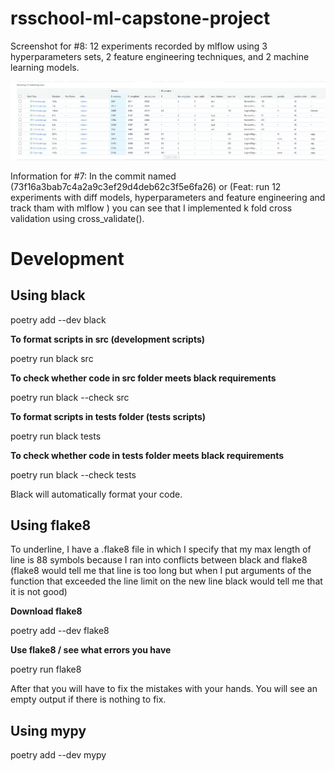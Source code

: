 # rsschool-ml-capstone-project

Screenshot for #8: 12 experiments recorded by mlflow using
3 hyperparameters sets, 2 feature engineering techniques,
and 2 machine learning models.

![](mlflow-results-with-diff-models-hyperparameters-feature-engineering.PNG)

Information for #7: In the commit named (73f16a3bab7c4a2a9c3ef29d4deb62c3f5e6fa26) or (Feat: run 12 experiments with diff models, hyperparameters and feature engineering and track tham with mlflow
) you can see that I implemented k fold cross validation using cross_validate().

# Development

## Using black

poetry add --dev black

**To format scripts in src (development scripts)**

poetry run black src

**To check whether code in src folder meets black requirements**

poetry run black --check src

**To format scripts in tests folder (tests scripts)**

poetry run black tests

**To check whether code in tests folder meets black requirements**

poetry run black --check tests

Black will automatically format your code.
## Using flake8

To underline, I have a .flake8 file in which I specify that my max length of line is 88 symbols
because I ran into conflicts between black and flake8 (flake8 would tell me that line is too long
but when I put arguments of the function that exceeded the line limit on the new line black
would tell me that it is not good)

**Download flake8**

poetry add --dev flake8

**Use flake8 / see what errors you have**

poetry run flake8

After that you will have to fix the mistakes with your hands. You will see an empty output
if there is nothing to fix.

## Using mypy

poetry add --dev mypy

